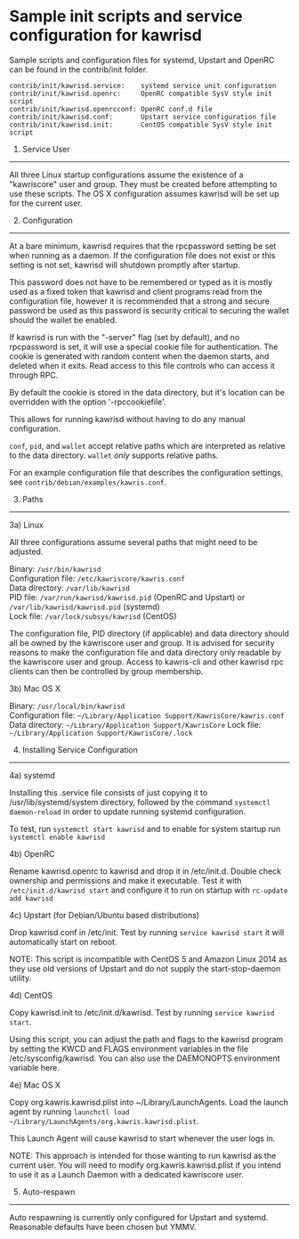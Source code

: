 Sample init scripts and service configuration for kawrisd
==========================================================

Sample scripts and configuration files for systemd, Upstart and OpenRC
can be found in the contrib/init folder.

    contrib/init/kawrisd.service:    systemd service unit configuration
    contrib/init/kawrisd.openrc:     OpenRC compatible SysV style init script
    contrib/init/kawrisd.openrcconf: OpenRC conf.d file
    contrib/init/kawrisd.conf:       Upstart service configuration file
    contrib/init/kawrisd.init:       CentOS compatible SysV style init script

1. Service User
---------------------------------

All three Linux startup configurations assume the existence of a "kawriscore" user
and group.  They must be created before attempting to use these scripts.
The OS X configuration assumes kawrisd will be set up for the current user.

2. Configuration
---------------------------------

At a bare minimum, kawrisd requires that the rpcpassword setting be set
when running as a daemon.  If the configuration file does not exist or this
setting is not set, kawrisd will shutdown promptly after startup.

This password does not have to be remembered or typed as it is mostly used
as a fixed token that kawrisd and client programs read from the configuration
file, however it is recommended that a strong and secure password be used
as this password is security critical to securing the wallet should the
wallet be enabled.

If kawrisd is run with the "-server" flag (set by default), and no rpcpassword is set,
it will use a special cookie file for authentication. The cookie is generated with random
content when the daemon starts, and deleted when it exits. Read access to this file
controls who can access it through RPC.

By default the cookie is stored in the data directory, but it's location can be overridden
with the option '-rpccookiefile'.

This allows for running kawrisd without having to do any manual configuration.

`conf`, `pid`, and `wallet` accept relative paths which are interpreted as
relative to the data directory. `wallet` *only* supports relative paths.

For an example configuration file that describes the configuration settings,
see `contrib/debian/examples/kawris.conf`.

3. Paths
---------------------------------

3a) Linux

All three configurations assume several paths that might need to be adjusted.

Binary:              `/usr/bin/kawrisd`  
Configuration file:  `/etc/kawriscore/kawris.conf`  
Data directory:      `/var/lib/kawrisd`  
PID file:            `/var/run/kawrisd/kawrisd.pid` (OpenRC and Upstart) or `/var/lib/kawrisd/kawrisd.pid` (systemd)  
Lock file:           `/var/lock/subsys/kawrisd` (CentOS)  

The configuration file, PID directory (if applicable) and data directory
should all be owned by the kawriscore user and group.  It is advised for security
reasons to make the configuration file and data directory only readable by the
kawriscore user and group.  Access to kawris-cli and other kawrisd rpc clients
can then be controlled by group membership.

3b) Mac OS X

Binary:              `/usr/local/bin/kawrisd`  
Configuration file:  `~/Library/Application Support/KawrisCore/kawris.conf`  
Data directory:      `~/Library/Application Support/KawrisCore`
Lock file:           `~/Library/Application Support/KawrisCore/.lock`

4. Installing Service Configuration
-----------------------------------

4a) systemd

Installing this .service file consists of just copying it to
/usr/lib/systemd/system directory, followed by the command
`systemctl daemon-reload` in order to update running systemd configuration.

To test, run `systemctl start kawrisd` and to enable for system startup run
`systemctl enable kawrisd`

4b) OpenRC

Rename kawrisd.openrc to kawrisd and drop it in /etc/init.d.  Double
check ownership and permissions and make it executable.  Test it with
`/etc/init.d/kawrisd start` and configure it to run on startup with
`rc-update add kawrisd`

4c) Upstart (for Debian/Ubuntu based distributions)

Drop kawrisd.conf in /etc/init.  Test by running `service kawrisd start`
it will automatically start on reboot.

NOTE: This script is incompatible with CentOS 5 and Amazon Linux 2014 as they
use old versions of Upstart and do not supply the start-stop-daemon utility.

4d) CentOS

Copy kawrisd.init to /etc/init.d/kawrisd. Test by running `service kawrisd start`.

Using this script, you can adjust the path and flags to the kawrisd program by
setting the KWCD and FLAGS environment variables in the file
/etc/sysconfig/kawrisd. You can also use the DAEMONOPTS environment variable here.

4e) Mac OS X

Copy org.kawris.kawrisd.plist into ~/Library/LaunchAgents. Load the launch agent by
running `launchctl load ~/Library/LaunchAgents/org.kawris.kawrisd.plist`.

This Launch Agent will cause kawrisd to start whenever the user logs in.

NOTE: This approach is intended for those wanting to run kawrisd as the current user.
You will need to modify org.kawris.kawrisd.plist if you intend to use it as a
Launch Daemon with a dedicated kawriscore user.

5. Auto-respawn
-----------------------------------

Auto respawning is currently only configured for Upstart and systemd.
Reasonable defaults have been chosen but YMMV.

